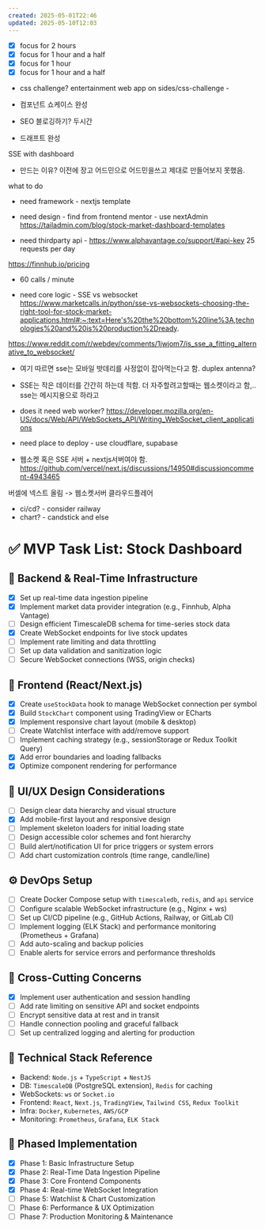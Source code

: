 ```yaml
---
created: 2025-05-01T22:46
updated: 2025-05-10T12:03
---
```



- [x] focus for 2 hours
- [x] focus for 1 hour and a half
- [x] focus for 1 hour
- [x] focus for 1 hour and a half
- css challenge? entertainment web app on sides/css-challenge - 
- 컴포넌트 쇼케이스 완성

- SEO 블로깅하기? 두시간
- 드래프트 완성


SSE with dashboard 

- 만드는 이유? 이전에 장고 어드민으로 어드민을쓰고 제대로 만들어보지 못했음. 

what to do

- need framework - nextjs template
- need design - find from frontend mentor - use nextAdmin
https://tailadmin.com/blog/stock-market-dashboard-templates

- need thirdparty api - 
https://www.alphavantage.co/support/#api-key
25 requests per day

https://finnhub.io/pricing
- 60 calls / minute


- need core logic - SSE vs websocket
https://www.marketcalls.in/python/sse-vs-websockets-choosing-the-right-tool-for-stock-market-applications.html#:~:text=Here's%20the%20bottom%20line%3A,technologies%20and%20is%20production%2Dready.

https://www.reddit.com/r/webdev/comments/1jwjom7/is_sse_a_fitting_alternative_to_websocket/

- 여기 따르면 sse는 모바일 밧데리를 사정없이 잡아먹는다고 함. duplex antenna?
- SSE는 작은 데이터를 간간히 하는데 적함. 더 자주할려고할때는 웹소켓이라고 함,.. sse는 메시지용으로 하라고

- does it need web worker?
https://developer.mozilla.org/en-US/docs/Web/API/WebSockets_API/Writing_WebSocket_client_applications

- need place to deploy - use cloudflare, supabase
 - 웹소켓 혹은 SSE 서버 + nextjs서버여야 함.
https://github.com/vercel/next.js/discussions/14950#discussioncomment-4943465

버셀에 넥스트 올림 -> 웹소켓서버 클라우드플레어

- ci/cd? - consider railway
- chart? - candstick and else

# ✅ MVP Task List: Stock Dashboard

## 🔧 Backend & Real-Time Infrastructure
- [x] Set up real-time data ingestion pipeline
- [x] Implement market data provider integration (e.g., Finnhub, Alpha Vantage)
- [ ] Design efficient TimescaleDB schema for time-series stock data
- [x] Create WebSocket endpoints for live stock updates
- [ ] Implement rate limiting and data throttling
- [ ] Set up data validation and sanitization logic
- [ ] Secure WebSocket connections (WSS, origin checks)

## 🎨 Frontend (React/Next.js)
- [x] Create `useStockData` hook to manage WebSocket connection per symbol
- [x] Build `StockChart` component using TradingView or ECharts
- [x] Implement responsive chart layout (mobile & desktop)
- [ ] Create Watchlist interface with add/remove support
- [ ] Implement caching strategy (e.g., sessionStorage or Redux Toolkit Query)
- [x] Add error boundaries and loading fallbacks
- [x] Optimize component rendering for performance

## 🧩 UI/UX Design Considerations
- [ ] Design clear data hierarchy and visual structure
- [x] Add mobile-first layout and responsive design
- [ ] Implement skeleton loaders for initial loading state
- [ ] Design accessible color schemes and font hierarchy
- [ ] Build alert/notification UI for price triggers or system errors
- [ ] Add chart customization controls (time range, candle/line)

## ⚙️ DevOps Setup
- [ ] Create Docker Compose setup with `timescaledb`, `redis`, and `api` service
- [ ] Configure scalable WebSocket infrastructure (e.g., Nginx + ws)
- [ ] Set up CI/CD pipeline (e.g., GitHub Actions, Railway, or GitLab CI)
- [ ] Implement logging (ELK Stack) and performance monitoring (Prometheus + Grafana)
- [ ] Add auto-scaling and backup policies
- [ ] Enable alerts for service errors and performance thresholds

## 🔐 Cross-Cutting Concerns
- [x] Implement user authentication and session handling
- [ ] Add rate limiting on sensitive API and socket endpoints
- [ ] Encrypt sensitive data at rest and in transit
- [ ] Handle connection pooling and graceful fallback
- [ ] Set up centralized logging and alerting for production

## 🧱 Technical Stack Reference
- Backend: `Node.js` + `TypeScript` + `NestJS`
- DB: `TimescaleDB` (PostgreSQL extension), `Redis` for caching
- WebSockets: `ws` or `Socket.io`
- Frontend: `React`, `Next.js`, `TradingView`, `Tailwind CSS`, `Redux Toolkit`
- Infra: `Docker`, `Kubernetes`, `AWS/GCP`
- Monitoring: `Prometheus`, `Grafana`, `ELK Stack`

## 🚀 Phased Implementation
- [x] Phase 1: Basic Infrastructure Setup
- [x] Phase 2: Real-Time Data Ingestion Pipeline
- [x] Phase 3: Core Frontend Components
- [x] Phase 4: Real-time WebSocket Integration
- [ ] Phase 5: Watchlist & Chart Customization
- [ ] Phase 6: Performance & UX Optimization
- [ ] Phase 7: Production Monitoring & Maintenance
